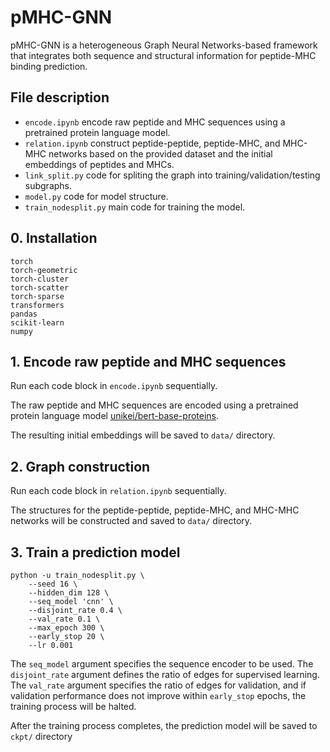 # pMHC-GNN
pMHC-GNN is a heterogeneous Graph Neural Networks-based framework that integrates both sequence and structural information for peptide-MHC binding prediction.

## File description
* `encode.ipynb` encode raw peptide and MHC sequences using a pretrained protein language model.
* `relation.ipynb` construct peptide-peptide, peptide-MHC, and MHC-MHC networks based on the provided dataset and the initial embeddings of peptides and MHCs.
* `link_split.py` code for spliting the graph into training/validation/testing subgraphs.
* `model.py` code for model structure.
* `train_nodesplit.py` main code for training the model.

## 0. Installation
```
torch
torch-geometric
torch-cluster
torch-scatter
torch-sparse
transformers
pandas
scikit-learn
numpy
```

## 1. Encode raw peptide and MHC sequences
Run each code block in `encode.ipynb` sequentially.

The raw peptide and MHC sequences are encoded using a pretrained protein language model [unikei/bert-base-proteins](https://huggingface.co/unikei/bert-base-proteins). 

The resulting initial embeddings will be saved to `data/` directory.

## 2. Graph construction
Run each code block in `relation.ipynb` sequentially.

The structures for the peptide-peptide, peptide-MHC, and MHC-MHC networks will be constructed and saved to `data/` directory.

## 3. Train a prediction model
```
python -u train_nodesplit.py \
    --seed 16 \
    --hidden_dim 128 \
    --seq_model 'cnn' \
    --disjoint_rate 0.4 \
    --val_rate 0.1 \
    --max_epoch 300 \
    --early_stop 20 \
    --lr 0.001
```
The `seq_model` argument specifies the sequence encoder to be used. The `disjoint_rate` argument defines the ratio of edges for supervised learning.
The `val_rate` argument specifies the ratio of edges for validation, and if validation performance does not improve within `early_stop` epochs, the training process will be halted.

After the training process completes, the prediction model will be saved to `ckpt/` directory
